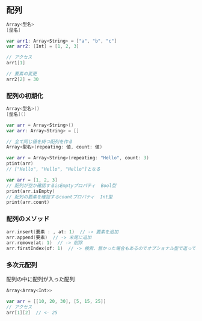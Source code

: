 ## 配列
``` swift
Array<型名>
[型名]

var arr1: Array<String> = ["a", "b", "c"]
var arr2: [Int] = [1, 2, 3]

// アクセス
arr1[1]

// 要素の変更
arr2[2] = 30
```

### 配列の初期化
``` swift
Array<型名>()
[型名]()

var arr = Array<String>()
var arr: Array<String> = []

// 全て同じ値を持つ配列を作る
Array<型名>(repeating: 値, count: 値)

var arr = Array<String>(repeating: "Hello", count: 3)
ptint(arr)
// ["Hello", "Hello", "Hello"]となる
```

``` swift
var arr = [1, 2, 3]
// 配列が空か確認するisEmptyプロパティ  Bool型
print(arr.isEmpty)
// 配列の要素を確認するcountプロパティ  Int型
print(arr.count)
```

### 配列のメソッド
``` swift
arr.insert(要素 : , at: 1)  // -> 要素を追加
arr.append(要素)  // -> 末尾に追加
arr.remove(at: 1)  // -> 削除
arr.firstIndex(of: 1)  // -> 検索、無かった場合もあるのでオプショナル型で返ってくる
```

### 多次元配列
配列の中に配列が入った配列
``` swift
Array<Array<Int>>

var arr = [[10, 20, 30], [5, 15, 25]]
// アクセス
arr[1][2]  // <- 25
```

